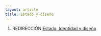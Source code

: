 ```yaml
---
layout: article
title: Estado y diseno
---
```

1.  REDIRECCIÓN [Estado, Identidad y diseño](estado--identidad-y-diseno.md)

